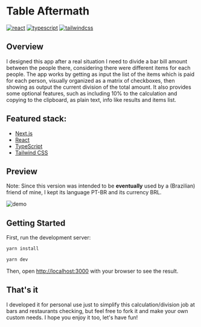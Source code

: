 # Table Aftermath

[![react](https://badges.aleen42.com/src/react.svg)](https://badges.aleen42.com/src/react.svg) [![typescript](https://badges.aleen42.com/src/typescript.svg)](https://badges.aleen42.com/src/typescript.svg) [![tailwindcss](https://badges.aleen42.com/src/tailwindcss.svg)](https://badges.aleen42.com/src/tailwindcss.svg)

## Overview

I designed this app after a real situation I need to divide a bar bill amount between the people there, considering there were different items for each people. The app works by getting as input the list of the items which is paid for each person, visually organized as a matrix of checkboxes, then showing as output the current division of the total amount. It also provides some optional features, such as including 10% to the calculation and copying to the clipboard, as plain text, info like results and items list.

## Featured stack:

- [Next.js](https://nextjs.org/)
- [React](https://reactjs.org/)
- [TypeScript](https://www.typescriptlang.org/)
- [Tailwind CSS](https://tailwindcss.com/)

## Preview

Note: Since this version was intended to be **eventually** used by a (Brazilian) friend of mine, I kept its language PT-BR and its currency BRL.

![demo](https://user-images.githubusercontent.com/2921281/227338261-fd9b708b-ecd5-4a0c-a545-69bd6c405caf.gif)

## Getting Started

First, run the development server:

```bash
yarn install
```

```bash
yarn dev
```

Then, open [http://localhost:3000](http://localhost:3000) with your browser to see the result.

## That's it

I developed it for personal use just to simplify this calculation/division job at bars and restaurants checking, but feel free to fork it and make your own custom needs. I hope you enjoy it too, let's have fun!

